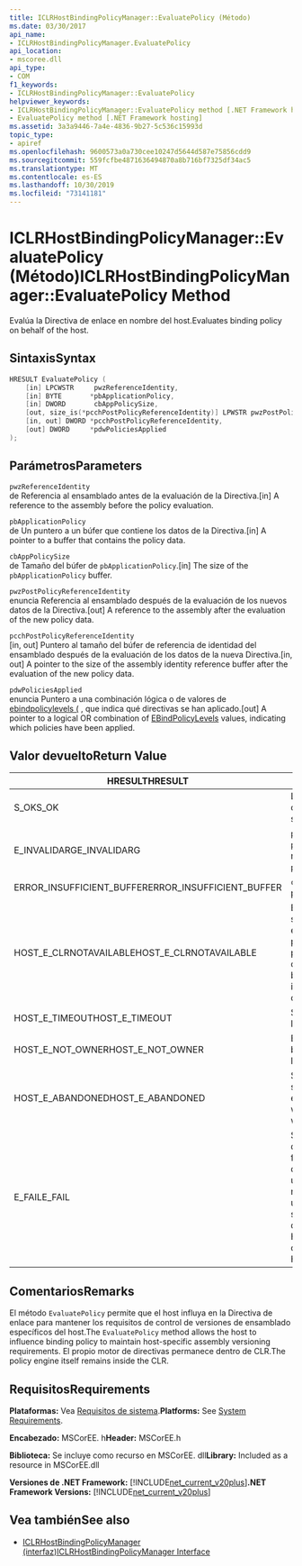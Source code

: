 ```yaml
---
title: ICLRHostBindingPolicyManager::EvaluatePolicy (Método)
ms.date: 03/30/2017
api_name:
- ICLRHostBindingPolicyManager.EvaluatePolicy
api_location:
- mscoree.dll
api_type:
- COM
f1_keywords:
- ICLRHostBindingPolicyManager::EvaluatePolicy
helpviewer_keywords:
- ICLRHostBindingPolicyManager::EvaluatePolicy method [.NET Framework hosting]
- EvaluatePolicy method [.NET Framework hosting]
ms.assetid: 3a3a9446-7a4e-4836-9b27-5c536c15993d
topic_type:
- apiref
ms.openlocfilehash: 9600573a0a730cee10247d5644d587e75856cdd9
ms.sourcegitcommit: 559fcfbe4871636494870a8b716bf7325df34ac5
ms.translationtype: MT
ms.contentlocale: es-ES
ms.lasthandoff: 10/30/2019
ms.locfileid: "73141181"
---
```

# <a name="iclrhostbindingpolicymanagerevaluatepolicy-method"></a><span data-ttu-id="ae3f4-102">ICLRHostBindingPolicyManager::EvaluatePolicy (Método)</span><span class="sxs-lookup"><span data-stu-id="ae3f4-102">ICLRHostBindingPolicyManager::EvaluatePolicy Method</span></span>
<span data-ttu-id="ae3f4-103">Evalúa la Directiva de enlace en nombre del host.</span><span class="sxs-lookup"><span data-stu-id="ae3f4-103">Evaluates binding policy on behalf of the host.</span></span>  
  
## <a name="syntax"></a><span data-ttu-id="ae3f4-104">Sintaxis</span><span class="sxs-lookup"><span data-stu-id="ae3f4-104">Syntax</span></span>  
  
```cpp  
HRESULT EvaluatePolicy (  
    [in] LPCWSTR     pwzReferenceIdentity,  
    [in] BYTE       *pbApplicationPolicy,  
    [in] DWORD       cbAppPolicySize,  
    [out, size_is(*pcchPostPolicyReferenceIdentity)] LPWSTR pwzPostPolicyReferenceIdentity,  
    [in, out] DWORD *pcchPostPolicyReferenceIdentity,  
    [out] DWORD     *pdwPoliciesApplied  
);  
```  
  
## <a name="parameters"></a><span data-ttu-id="ae3f4-105">Parámetros</span><span class="sxs-lookup"><span data-stu-id="ae3f4-105">Parameters</span></span>  
 `pwzReferenceIdentity`  
 <span data-ttu-id="ae3f4-106">de Referencia al ensamblado antes de la evaluación de la Directiva.</span><span class="sxs-lookup"><span data-stu-id="ae3f4-106">[in] A reference to the assembly before the policy evaluation.</span></span>  
  
 `pbApplicationPolicy`  
 <span data-ttu-id="ae3f4-107">de Un puntero a un búfer que contiene los datos de la Directiva.</span><span class="sxs-lookup"><span data-stu-id="ae3f4-107">[in] A pointer to a buffer that contains the policy data.</span></span>  
  
 `cbAppPolicySize`  
 <span data-ttu-id="ae3f4-108">de Tamaño del búfer de `pbApplicationPolicy`.</span><span class="sxs-lookup"><span data-stu-id="ae3f4-108">[in] The size of the `pbApplicationPolicy` buffer.</span></span>  
  
 `pwzPostPolicyReferenceIdentity`  
 <span data-ttu-id="ae3f4-109">enuncia Referencia al ensamblado después de la evaluación de los nuevos datos de la Directiva.</span><span class="sxs-lookup"><span data-stu-id="ae3f4-109">[out] A reference to the assembly after the evaluation of the new policy data.</span></span>  
  
 `pcchPostPolicyReferenceIdentity`  
 <span data-ttu-id="ae3f4-110">[in, out] Puntero al tamaño del búfer de referencia de identidad del ensamblado después de la evaluación de los datos de la nueva Directiva.</span><span class="sxs-lookup"><span data-stu-id="ae3f4-110">[in, out] A pointer to the size of the assembly identity reference buffer after the evaluation of the new policy data.</span></span>  
  
 `pdwPoliciesApplied`  
 <span data-ttu-id="ae3f4-111">enuncia Puntero a una combinación lógica o de valores de [ebindpolicylevels (](../../../../docs/framework/unmanaged-api/hosting/ebindpolicylevels-enumeration.md) , que indica qué directivas se han aplicado.</span><span class="sxs-lookup"><span data-stu-id="ae3f4-111">[out] A pointer to a logical OR combination of [EBindPolicyLevels](../../../../docs/framework/unmanaged-api/hosting/ebindpolicylevels-enumeration.md) values, indicating which policies have been applied.</span></span>  
  
## <a name="return-value"></a><span data-ttu-id="ae3f4-112">Valor devuelto</span><span class="sxs-lookup"><span data-stu-id="ae3f4-112">Return Value</span></span>  
  
|<span data-ttu-id="ae3f4-113">HRESULT</span><span class="sxs-lookup"><span data-stu-id="ae3f4-113">HRESULT</span></span>|<span data-ttu-id="ae3f4-114">Descripción</span><span class="sxs-lookup"><span data-stu-id="ae3f4-114">Description</span></span>|  
|-------------|-----------------|  
|<span data-ttu-id="ae3f4-115">S_OK</span><span class="sxs-lookup"><span data-stu-id="ae3f4-115">S_OK</span></span>|<span data-ttu-id="ae3f4-116">La evaluación se completó correctamente.</span><span class="sxs-lookup"><span data-stu-id="ae3f4-116">The evaluation completed successfully.</span></span>|  
|<span data-ttu-id="ae3f4-117">E_INVALIDARG</span><span class="sxs-lookup"><span data-stu-id="ae3f4-117">E_INVALIDARG</span></span>|<span data-ttu-id="ae3f4-118">`pwzReferenceIdentity` o `pbApplicationPolicy` es una referencia nula.</span><span class="sxs-lookup"><span data-stu-id="ae3f4-118">Either `pwzReferenceIdentity` or `pbApplicationPolicy` is a null reference.</span></span>|  
|<span data-ttu-id="ae3f4-119">ERROR_INSUFFICIENT_BUFFER</span><span class="sxs-lookup"><span data-stu-id="ae3f4-119">ERROR_INSUFFICIENT_BUFFER</span></span>|<span data-ttu-id="ae3f4-120">`cbAppPolicySize` es demasiado pequeño.</span><span class="sxs-lookup"><span data-stu-id="ae3f4-120">`cbAppPolicySize` is too small.</span></span>|  
|<span data-ttu-id="ae3f4-121">HOST_E_CLRNOTAVAILABLE</span><span class="sxs-lookup"><span data-stu-id="ae3f4-121">HOST_E_CLRNOTAVAILABLE</span></span>|<span data-ttu-id="ae3f4-122">El Common Language Runtime (CLR) no se ha cargado en un proceso o el CLR se encuentra en un estado en el que no puede ejecutar código administrado ni procesar la llamada correctamente.</span><span class="sxs-lookup"><span data-stu-id="ae3f4-122">The common language runtime (CLR) has not been loaded into a process, or the CLR is in a state in which it cannot run managed code or process the call successfully.</span></span>|  
|<span data-ttu-id="ae3f4-123">HOST_E_TIMEOUT</span><span class="sxs-lookup"><span data-stu-id="ae3f4-123">HOST_E_TIMEOUT</span></span>|<span data-ttu-id="ae3f4-124">Se agotó el tiempo de espera de la llamada.</span><span class="sxs-lookup"><span data-stu-id="ae3f4-124">The call timed out.</span></span>|  
|<span data-ttu-id="ae3f4-125">HOST_E_NOT_OWNER</span><span class="sxs-lookup"><span data-stu-id="ae3f4-125">HOST_E_NOT_OWNER</span></span>|<span data-ttu-id="ae3f4-126">El autor de la llamada no posee el bloqueo.</span><span class="sxs-lookup"><span data-stu-id="ae3f4-126">The caller does not own the lock.</span></span>|  
|<span data-ttu-id="ae3f4-127">HOST_E_ABANDONED</span><span class="sxs-lookup"><span data-stu-id="ae3f4-127">HOST_E_ABANDONED</span></span>|<span data-ttu-id="ae3f4-128">Se canceló un evento mientras un subproceso o fibra bloqueados estaba esperando en él.</span><span class="sxs-lookup"><span data-stu-id="ae3f4-128">An event was canceled while a blocked thread or fiber was waiting on it.</span></span>|  
|<span data-ttu-id="ae3f4-129">E_FAIL</span><span class="sxs-lookup"><span data-stu-id="ae3f4-129">E_FAIL</span></span>|<span data-ttu-id="ae3f4-130">Se produjo un error grave desconocido.</span><span class="sxs-lookup"><span data-stu-id="ae3f4-130">An unknown catastrophic failure occurred.</span></span> <span data-ttu-id="ae3f4-131">Una vez que un método devuelve E_FAIL, el CLR ya no se puede usar en el proceso.</span><span class="sxs-lookup"><span data-stu-id="ae3f4-131">After a method returns E_FAIL, the CLR is no longer usable within the process.</span></span> <span data-ttu-id="ae3f4-132">Las llamadas subsiguientes a métodos de hospedaje devuelven HOST_E_CLRNOTAVAILABLE.</span><span class="sxs-lookup"><span data-stu-id="ae3f4-132">Subsequent calls to hosting methods return HOST_E_CLRNOTAVAILABLE.</span></span>|  
  
## <a name="remarks"></a><span data-ttu-id="ae3f4-133">Comentarios</span><span class="sxs-lookup"><span data-stu-id="ae3f4-133">Remarks</span></span>  
 <span data-ttu-id="ae3f4-134">El método `EvaluatePolicy` permite que el host influya en la Directiva de enlace para mantener los requisitos de control de versiones de ensamblado específicos del host.</span><span class="sxs-lookup"><span data-stu-id="ae3f4-134">The `EvaluatePolicy` method allows the host to influence binding policy to maintain host-specific assembly versioning requirements.</span></span> <span data-ttu-id="ae3f4-135">El propio motor de directivas permanece dentro de CLR.</span><span class="sxs-lookup"><span data-stu-id="ae3f4-135">The policy engine itself remains inside the CLR.</span></span>  
  
## <a name="requirements"></a><span data-ttu-id="ae3f4-136">Requisitos</span><span class="sxs-lookup"><span data-stu-id="ae3f4-136">Requirements</span></span>  
 <span data-ttu-id="ae3f4-137">**Plataformas:** Vea [Requisitos de sistema](../../../../docs/framework/get-started/system-requirements.md).</span><span class="sxs-lookup"><span data-stu-id="ae3f4-137">**Platforms:** See [System Requirements](../../../../docs/framework/get-started/system-requirements.md).</span></span>  
  
 <span data-ttu-id="ae3f4-138">**Encabezado:** MSCorEE. h</span><span class="sxs-lookup"><span data-stu-id="ae3f4-138">**Header:** MSCorEE.h</span></span>  
  
 <span data-ttu-id="ae3f4-139">**Biblioteca:** Se incluye como recurso en MSCorEE. dll</span><span class="sxs-lookup"><span data-stu-id="ae3f4-139">**Library:** Included as a resource in MSCorEE.dll</span></span>  
  
 <span data-ttu-id="ae3f4-140">**Versiones de .NET Framework:** [!INCLUDE[net_current_v20plus](../../../../includes/net-current-v20plus-md.md)]</span><span class="sxs-lookup"><span data-stu-id="ae3f4-140">**.NET Framework Versions:** [!INCLUDE[net_current_v20plus](../../../../includes/net-current-v20plus-md.md)]</span></span>  
  
## <a name="see-also"></a><span data-ttu-id="ae3f4-141">Vea también</span><span class="sxs-lookup"><span data-stu-id="ae3f4-141">See also</span></span>

- [<span data-ttu-id="ae3f4-142">ICLRHostBindingPolicyManager (interfaz)</span><span class="sxs-lookup"><span data-stu-id="ae3f4-142">ICLRHostBindingPolicyManager Interface</span></span>](../../../../docs/framework/unmanaged-api/hosting/iclrhostbindingpolicymanager-interface.md)
